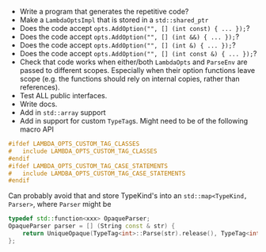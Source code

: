 



* Write a program that generates the repetitive code?
* Make a `LambdaOptsImpl` that is stored in a `std::shared_ptr`
* Does the code accept `opts.AddOption("", [] (int const) { ... });`?
* Does the code accept `opts.AddOption("", [] (int &&) { ... });`?
* Does the code accept `opts.AddOption("", [] (int &) { ... });`?
* Does the code accept `opts.AddOption("", [] (int const &) { ... });`?
* Check that code works when either/both `LambdaOpts` and `ParseEnv` are passed to different scopes. Especially when their option functions leave scope (e.g. the functions should rely on internal copies, rather than references).
* Test ALL public interfaces.
* Write docs.
* Add in `std::array` support
* Add in support for custom `TypeTag`s. Might need to be of the following macro API
```cpp
#ifdef LAMBDA_OPTS_CUSTOM_TAG_CLASSES
#	include LAMBDA_OPTS_CUSTOM_TAG_CLASSES
#endif
#ifdef LAMBDA_OPTS_CUSTOM_TAG_CASE_STATEMENTS
#	include LAMDBA_OPTS_CUSTOM_TAG_CASE_STATEMENTS
#endif
```
Can probably avoid that and store TypeKind's into an `std::map<TypeKind, Parser>`,
where `Parser` might be 
```cpp
typedef std::function<xxx> OpaqueParser;
OpaqueParser parser = [] (String const & str) {
	return UniqueOpaque(TypeTag<int>::Parse(str).release(), TypeTag<int>::Delete);
};
```


